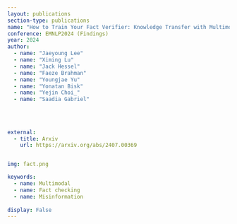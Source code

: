 ```yaml
---
layout: publications
section-type: publications
name: "How to Train Your Fact Verifier: Knowledge Transfer with Multimodal Open Models"
conference: EMNLP2024 (Findings)
year: 2024
author:
  - name: "Jaeyoung Lee"
  - name: "Ximing Lu"
  - name: "Jack Hessel"
  - name: "Faeze Brahman"
  - name: "Youngjae Yu"
  - name: "Yonatan Bisk"
  - name: "Yejin Choi_"
  - name: "Saadia Gabriel"
  
  
  
  
external:
  - title: Arxiv
    url: https://arxiv.org/abs/2407.00369


img: fact.png

keywords:
  - name: Multimodal
  - name: Fact checking
  - name: Misinformation
  
display: False
---
```

